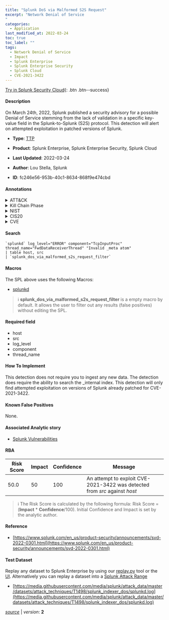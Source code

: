 ```yaml
---
title: "Splunk DoS via Malformed S2S Request"
excerpt: "Network Denial of Service
"
categories:
  - Application
last_modified_at: 2022-03-24
toc: true
toc_label: ""
tags:
  - Network Denial of Service
  - Impact
  - Splunk Enterprise
  - Splunk Enterprise Security
  - Splunk Cloud
  - CVE-2021-3422
---
```




[Try in Splunk Security Cloud](https://www.splunk.com/en_us/products/cyber-security.html){: .btn .btn--success}

#### Description

On March 24th, 2022, Splunk published a security advisory for a possible Denial of Service stemming from the lack of validation in a specific key-value field in the Splunk-to-Splunk (S2S) protocol. This detection will alert on attempted exploitation in patched versions of Splunk.

- **Type**: [TTP](https://github.com/splunk/security_content/wiki/Detection-Analytic-Types)
- **Product**: Splunk Enterprise, Splunk Enterprise Security, Splunk Cloud

- **Last Updated**: 2022-03-24
- **Author**: Lou Stella, Splunk
- **ID**: fc246e56-953b-40c1-8634-868f9e474cbd


#### Annotations

<details>
  <summary>ATT&CK</summary>

<div markdown="1">


| ID             | Technique        |  Tactic             |
| -------------- | ---------------- |-------------------- |
| [T1498](https://attack.mitre.org/techniques/T1498/) | Network Denial of Service | Impact |

</div>
</details>


<details>
  <summary>Kill Chain Phase</summary>

<div markdown="1">

* Exploitation


</div>
</details>


<details>
  <summary>NIST</summary>

<div markdown="1">

* DE.CM



</div>
</details>

<details>
  <summary>CIS20</summary>

<div markdown="1">

* CIS 3
* CIS 5
* CIS 16



</div>
</details>

<details>
  <summary>CVE</summary>

<div markdown="1">
| ID          | Summary | [CVSS](https://nvd.nist.gov/vuln-metrics/cvss) |
| ----------- | ----------- | -------------- |
| [CVE-2021-3422](https://nvd.nist.gov/vuln/detail/CVE-2021-3422) | The lack of validation of a key-value field in the Splunk-to-Splunk protocol results in a denial-of-service in Splunk Enterprise instances configured to index Universal Forwarder traffic. The vulnerability impacts Splunk Enterprise versions before 7.3.9, 8.0 versions before 8.0.9, and 8.1 versions before 8.1.3. It does not impact Universal Forwarders. When Splunk forwarding is secured using TLS or a Token, the attack requires compromising the certificate or token, or both. Implementation of either or both reduces the severity to Medium. | 4.3 |



</div>
</details>

#### Search 

```
`splunkd` log_level="ERROR" component="TcpInputProc" thread_name="FwdDataReceiverThread" "Invalid _meta atom" 
| table host, src 
| `splunk_dos_via_malformed_s2s_request_filter`
```

#### Macros
The SPL above uses the following Macros:
* [splunkd](https://github.com/splunk/security_content/blob/develop/macros/splunkd.yml)

> :information_source:
> **splunk_dos_via_malformed_s2s_request_filter** is a empty macro by default. It allows the user to filter out any results (false positives) without editing the SPL.

#### Required field
* host
* src
* log_level
* component
* thread_name


#### How To Implement
This detection does not require you to ingest any new data. The detection does require the ability to search the _internal index. This detection will only find attempted exploitation on versions of Splunk already patched for CVE-2021-3422.

#### Known False Positives
None.

#### Associated Analytic story
* [Splunk Vulnerabilities](/stories/splunk_vulnerabilities)




#### RBA

| Risk Score  | Impact      | Confidence   | Message      |
| ----------- | ----------- |--------------|--------------|
| 50.0 | 50 | 100 | An attempt to exploit CVE-2021-3422 was detected from $src$ against $host$ |


> :information_source:
> The Risk Score is calculated by the following formula: Risk Score = (**Impact** * **Confidence**/100). Initial Confidence and Impact is set by the analytic author. 

#### Reference

* [https://www.splunk.com/en_us/product-security/announcements/svd-2022-0301.html](https://www.splunk.com/en_us/product-security/announcements/svd-2022-0301.html)



#### Test Dataset
Replay any dataset to Splunk Enterprise by using our [replay.py](https://github.com/splunk/attack_data#using-replaypy) tool or the [UI](https://github.com/splunk/attack_data#using-ui).
Alternatively you can replay a dataset into a [Splunk Attack Range](https://github.com/splunk/attack_range#replay-dumps-into-attack-range-splunk-server)


* [https://media.githubusercontent.com/media/splunk/attack_data/master/datasets/attack_techniques/T1498/splunk_indexer_dos/splunkd.log](https://media.githubusercontent.com/media/splunk/attack_data/master/datasets/attack_techniques/T1498/splunk_indexer_dos/splunkd.log)



[*source*](https://github.com/splunk/security_content/tree/develop/detections/application/splunk_dos_via_malformed_s2s_request.yml) \| *version*: **2**